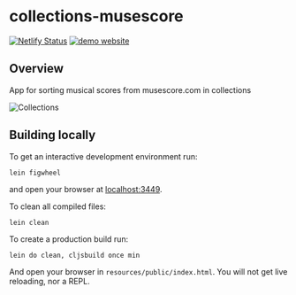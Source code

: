 # collections-musescore

[![Netlify Status](https://api.netlify.com/api/v1/badges/8eb788bf-39ef-459a-b5fb-7e5307b0a64c/deploy-status)](https://app.netlify.com/sites/musescore-collections/deploys) [![demo website](https://img.shields.io/badge/website-up-green)](https://musescore-collections.netlify.com) 

## Overview

App for sorting musical scores from musescore.com in collections 

![Collections](https://i.imgur.com/hEI3z0o.png)

## Building locally

To get an interactive development environment run:

    lein figwheel

and open your browser at [localhost:3449](http://localhost:3449/).

To clean all compiled files:

    lein clean

To create a production build run:

    lein do clean, cljsbuild once min

And open your browser in `resources/public/index.html`. You will not
get live reloading, nor a REPL. 
